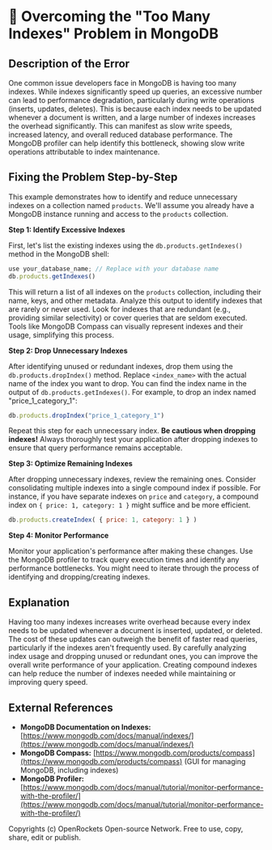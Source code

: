 # 🐞 Overcoming the "Too Many Indexes" Problem in MongoDB


## Description of the Error

One common issue developers face in MongoDB is having too many indexes. While indexes significantly speed up queries, an excessive number can lead to performance degradation, particularly during write operations (inserts, updates, deletes).  This is because each index needs to be updated whenever a document is written, and a large number of indexes increases the overhead significantly. This can manifest as slow write speeds, increased latency, and overall reduced database performance.  The MongoDB profiler can help identify this bottleneck, showing slow write operations attributable to index maintenance.

## Fixing the Problem Step-by-Step

This example demonstrates how to identify and reduce unnecessary indexes on a collection named `products`.  We'll assume you already have a MongoDB instance running and access to the `products` collection.

**Step 1: Identify Excessive Indexes**

First, let's list the existing indexes using the `db.products.getIndexes()` method in the MongoDB shell:

```javascript
use your_database_name; // Replace with your database name
db.products.getIndexes()
```

This will return a list of all indexes on the `products` collection, including their name, keys, and other metadata. Analyze this output to identify indexes that are rarely or never used.  Look for indexes that are redundant (e.g., providing similar selectivity) or cover queries that are seldom executed.  Tools like MongoDB Compass can visually represent indexes and their usage, simplifying this process.


**Step 2: Drop Unnecessary Indexes**

After identifying unused or redundant indexes, drop them using the `db.products.dropIndex()` method.  Replace `<index_name>` with the actual name of the index you want to drop. You can find the index name in the output of `db.products.getIndexes()`. For example, to drop an index named "price_1_category_1":


```javascript
db.products.dropIndex("price_1_category_1")
```

Repeat this step for each unnecessary index.  **Be cautious when dropping indexes!**  Always thoroughly test your application after dropping indexes to ensure that query performance remains acceptable.


**Step 3: Optimize Remaining Indexes**

After dropping unnecessary indexes, review the remaining ones.  Consider consolidating multiple indexes into a single compound index if possible.  For instance, if you have separate indexes on `price` and `category`, a compound index on `{ price: 1, category: 1 }` might suffice and be more efficient.

```javascript
db.products.createIndex( { price: 1, category: 1 } )
```

**Step 4: Monitor Performance**

Monitor your application's performance after making these changes. Use the MongoDB profiler to track query execution times and identify any performance bottlenecks. You might need to iterate through the process of identifying and dropping/creating indexes.


## Explanation

Having too many indexes increases write overhead because every index needs to be updated whenever a document is inserted, updated, or deleted.  The cost of these updates can outweigh the benefit of faster read queries, particularly if the indexes aren't frequently used.  By carefully analyzing index usage and dropping unused or redundant ones, you can improve the overall write performance of your application.  Creating compound indexes can help reduce the number of indexes needed while maintaining or improving query speed.


## External References

* **MongoDB Documentation on Indexes:** [https://www.mongodb.com/docs/manual/indexes/](https://www.mongodb.com/docs/manual/indexes/)
* **MongoDB Compass:** [https://www.mongodb.com/products/compass](https://www.mongodb.com/products/compass) (GUI for managing MongoDB, including indexes)
* **MongoDB Profiler:** [https://www.mongodb.com/docs/manual/tutorial/monitor-performance-with-the-profiler/](https://www.mongodb.com/docs/manual/tutorial/monitor-performance-with-the-profiler/)


Copyrights (c) OpenRockets Open-source Network. Free to use, copy, share, edit or publish.

